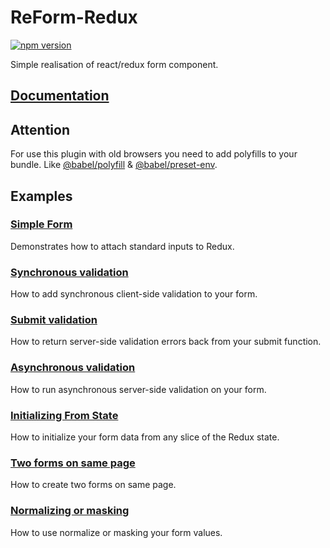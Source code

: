 # ReForm-Redux
[![npm version](https://badge.fury.io/js/reform-redux.svg)](https://badge.fury.io/js/reform-redux)

Simple realisation of react/redux form component.

## [Documentation](docs.md)

## Attention

For use this plugin with old browsers you need to add polyfills to your bundle. Like [@babel/polyfill](https://github.com/babel/babel/tree/master/packages/babel-polyfill) & [@babel/preset-env](https://github.com/babel/babel/tree/master/packages/babel-preset-env).

## Examples

### [Simple Form](https://codesandbox.io/s/lpmkpv7m57)

Demonstrates how to attach standard inputs to Redux.

### [Synchronous validation](https://codesandbox.io/s/nnvzv3nnvl)

How to add synchronous client-side validation to your form.

### [Submit validation](https://codesandbox.io/s/474vwxzn4)

How to return server-side validation errors back from your submit function.

### [Asynchronous validation](https://codesandbox.io/s/x77530kr4)

How to run asynchronous server-side validation on your form.

### [Initializing From State](https://codesandbox.io/s/wnynw97x0k)

How to initialize your form data from any slice of the Redux state.

### [Two forms on same page](https://codesandbox.io/s/7zx59o8316)

How to create two forms on same page.

### [Normalizing or masking](https://codesandbox.io/s/1qz08x6x9q)

How to use normalize or masking your form values.
